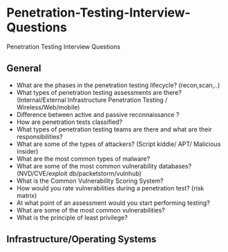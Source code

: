 # Penetration-Testing-Interview-Questions
Penetration Testing Interview Questions

## General
* What are the phases in the penetration testing lifecycle? (recon,scan,..)
* What types of penetration testing assessments are there?	(Internal/External Infrastructure Penetration Testing / Wireless/Web/mobile)
* Difference between active and passive reconnaissance	?
* How are penetration tests classified?	
* What types of penetration testing teams are there and what are their responsibilities?	
* What are some of the types of attackers?	(Script kiddie/ APT/ Malicious insider)
* What are the most common types of malware?	
* What are some of the most common vulnerability databases?	(NVD/CVE/exploit db/packetstorm/vulnhub)
* What is the Common Vulnerability Scoring System?
* How would you rate vulnerabilities during a penetration test? (risk matrix)
* At what point of an assessment would you start performing testing?
* What are some of the most common vulnerabilities?	
* What is the principle of least privilege?	


## Infrastructure/Operating Systems
